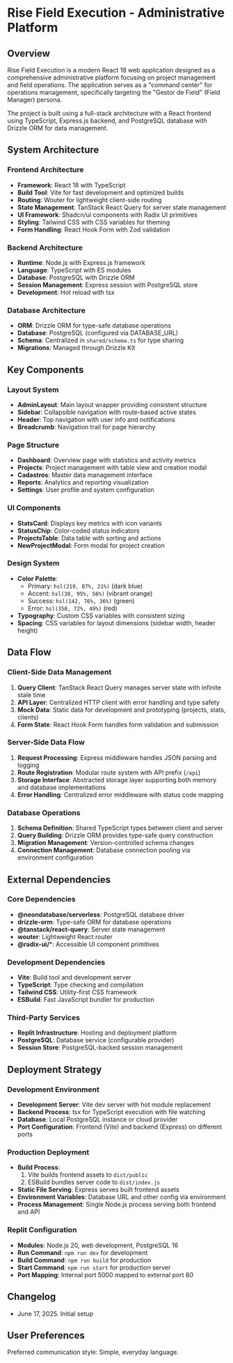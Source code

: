 # Rise Field Execution - Administrative Platform

## Overview

Rise Field Execution is a modern React 18 web application designed as a comprehensive administrative platform focusing on project management and field operations. The application serves as a "command center" for operations management, specifically targeting the "Gestor de Field" (Field Manager) persona.

The project is built using a full-stack architecture with a React frontend using TypeScript, Express.js backend, and PostgreSQL database with Drizzle ORM for data management.

## System Architecture

### Frontend Architecture
- **Framework**: React 18 with TypeScript
- **Build Tool**: Vite for fast development and optimized builds
- **Routing**: Wouter for lightweight client-side routing
- **State Management**: TanStack React Query for server state management
- **UI Framework**: Shadcn/ui components with Radix UI primitives
- **Styling**: Tailwind CSS with CSS variables for theming
- **Form Handling**: React Hook Form with Zod validation

### Backend Architecture
- **Runtime**: Node.js with Express.js framework
- **Language**: TypeScript with ES modules
- **Database**: PostgreSQL with Drizzle ORM
- **Session Management**: Express session with PostgreSQL store
- **Development**: Hot reload with tsx

### Database Architecture
- **ORM**: Drizzle ORM for type-safe database operations
- **Database**: PostgreSQL (configured via DATABASE_URL)
- **Schema**: Centralized in `shared/schema.ts` for type sharing
- **Migrations**: Managed through Drizzle Kit

## Key Components

### Layout System
- **AdminLayout**: Main layout wrapper providing consistent structure
- **Sidebar**: Collapsible navigation with route-based active states
- **Header**: Top navigation with user info and notifications
- **Breadcrumb**: Navigation trail for page hierarchy

### Page Structure
- **Dashboard**: Overview page with statistics and activity metrics
- **Projects**: Project management with table view and creation modal
- **Cadastros**: Master data management interface
- **Reports**: Analytics and reporting visualization
- **Settings**: User profile and system configuration

### UI Components
- **StatsCard**: Displays key metrics with icon variants
- **StatusChip**: Color-coded status indicators
- **ProjectsTable**: Data table with sorting and actions
- **NewProjectModal**: Form modal for project creation

### Design System
- **Color Palette**: 
  - Primary: `hsl(219, 87%, 21%)` (dark blue)
  - Accent: `hsl(38, 95%, 56%)` (vibrant orange)
  - Success: `hsl(142, 76%, 36%)` (green)
  - Error: `hsl(350, 72%, 49%)` (red)
- **Typography**: Custom CSS variables with consistent sizing
- **Spacing**: CSS variables for layout dimensions (sidebar width, header height)

## Data Flow

### Client-Side Data Management
1. **Query Client**: TanStack React Query manages server state with infinite stale time
2. **API Layer**: Centralized HTTP client with error handling and type safety
3. **Mock Data**: Static data for development and prototyping (projects, stats, clients)
4. **Form State**: React Hook Form handles form validation and submission

### Server-Side Data Flow
1. **Request Processing**: Express middleware handles JSON parsing and logging
2. **Route Registration**: Modular route system with API prefix (`/api`)
3. **Storage Interface**: Abstracted storage layer supporting both memory and database implementations
4. **Error Handling**: Centralized error middleware with status code mapping

### Database Operations
1. **Schema Definition**: Shared TypeScript types between client and server
2. **Query Building**: Drizzle ORM provides type-safe query construction
3. **Migration Management**: Version-controlled schema changes
4. **Connection Management**: Database connection pooling via environment configuration

## External Dependencies

### Core Dependencies
- **@neondatabase/serverless**: PostgreSQL database driver
- **drizzle-orm**: Type-safe ORM for database operations
- **@tanstack/react-query**: Server state management
- **wouter**: Lightweight React router
- **@radix-ui/***: Accessible UI component primitives

### Development Dependencies
- **Vite**: Build tool and development server
- **TypeScript**: Type checking and compilation
- **Tailwind CSS**: Utility-first CSS framework
- **ESBuild**: Fast JavaScript bundler for production

### Third-Party Services
- **Replit Infrastructure**: Hosting and deployment platform
- **PostgreSQL**: Database service (configurable provider)
- **Session Store**: PostgreSQL-backed session management

## Deployment Strategy

### Development Environment
- **Development Server**: Vite dev server with hot module replacement
- **Backend Process**: tsx for TypeScript execution with file watching
- **Database**: Local PostgreSQL instance or cloud provider
- **Port Configuration**: Frontend (Vite) and backend (Express) on different ports

### Production Deployment
- **Build Process**: 
  1. Vite builds frontend assets to `dist/public`
  2. ESBuild bundles server code to `dist/index.js`
- **Static File Serving**: Express serves built frontend assets
- **Environment Variables**: Database URL and other config via environment
- **Process Management**: Single Node.js process serving both frontend and API

### Replit Configuration
- **Modules**: Node.js 20, web development, PostgreSQL 16
- **Run Command**: `npm run dev` for development
- **Build Command**: `npm run build` for production
- **Start Command**: `npm run start` for production server
- **Port Mapping**: Internal port 5000 mapped to external port 80

## Changelog

- June 17, 2025. Initial setup

## User Preferences

Preferred communication style: Simple, everyday language.